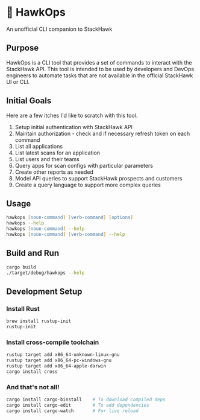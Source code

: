 # 🪽 HawkOps

An unofficial CLI companion to StackHawk

## Purpose

HawkOps is a CLI tool that provides a set of commands to interact with the StackHawk API. This tool is intended to be used by developers and DevOps engineers to automate tasks that are not available in the official StackHawk UI or CLI.

## Initial Goals

Here are a few itches I'd like to scratch with this tool.

1. Setup initial authentication with StackHawk API
2. Maintain authorization - check and if necessary refresh token on each command
3. List all applications
4. List latest scans for an application
5. List users and their teams
6. Query apps for scan configs with particular parameters
7. Create other reports as needed
8. Model API queries to support StackHawk prospects and customers
9. Create a query language to support more complex queries

## Usage

```zsh
hawkops [noun-command] [verb-command] [options]
hawkops --help
hawkops [noun-command] --help
hawkops [noun-command] [verb-command] --help
```


## Build and Run

```zsh
cargo build
./target/debug/hawkops --help
```

## Development Setup

### Install Rust
    
```zsh
brew install rustup-init
rustup-init
```

### Install cross-compile toolchain
    
```zsh
rustup target add x86_64-unknown-linux-gnu
rustup target add x86_64-pc-windows-gnu
rustup target add x86_64-apple-darwin
cargo install cross
```

### And that's not all!
    
```zsh
cargo install cargo-binstall    # To download compiled deps
cargo install cargo-edit        # To add dependencies
cargo install cargo-watch       # For live reload
```